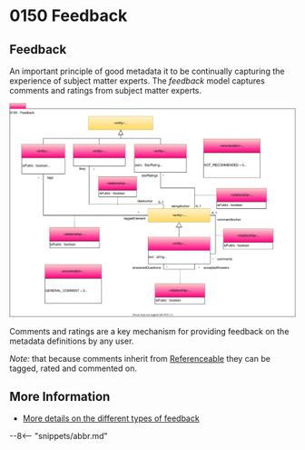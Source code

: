 <!-- SPDX-License-Identifier: CC-BY-4.0 -->
<!-- Copyright Contributors to the Egeria project. -->

# 0150 Feedback

## Feedback

An important principle of good metadata it to be continually capturing the experience of subject matter experts. The *feedback* model captures comments and ratings from subject matter experts.

![UML](0150-Feedback.svg)

Comments and ratings are a key mechanism for providing feedback on the metadata definitions by any user.  

*Note:* that because comments inherit from [Referenceable](/egeria-docs/types/0/0010-Base-Model/#referenceable) they can be tagged, rated and commented on.

## More Information

* [More details on the different types of feedback](/egeria-docs/concepts/feedback)

--8<-- "snippets/abbr.md"
